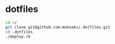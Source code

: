 # dotfiles

```sh
cd ~/
git clone git@github.com:mokoaki/.dotfiles.git
cd .dotfiles
./deploy.rb
```
